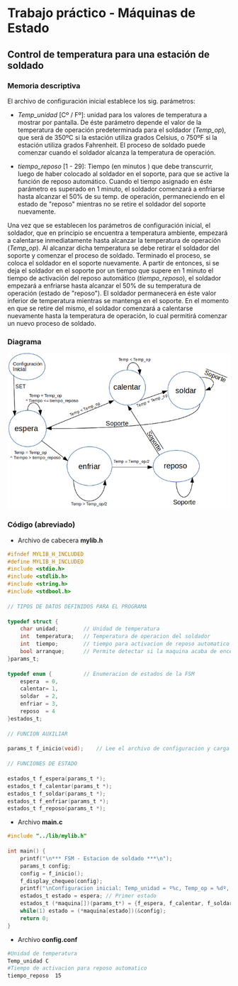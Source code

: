 # Trabajo práctico - Máquinas de Estado
## Control de temperatura para una estación de soldado

### Memoria descriptiva

El archivo de configuración inicial establece los sig. parámetros:

- *Temp_unidad* [Cº / Fº]: unidad para los valores de temperatura a mostrar por pantalla. De éste parámetro depende el valor de la temperatura de operación predeterminada para el soldador (*Temp_op*), que será de 350ºC si la estación utiliza grados Celsius, o 750ºF si la estación utiliza grados Fahrenheit. El proceso de soldado puede comenzar cuando el soldador alcanza la temperatura de operación.

- *tiempo_reposo* [1 - 29]: Tiempo (en minutos ) que debe transcurrir, luego de haber colocado al soldador en el soporte, para que se active la función de reposo automático. Cuando el tiempo asignado en éste parámetro es superado en 1 minuto, el soldador comenzará a enfriarse hasta alcanzar el 50% de su temp. de operación, permaneciendo en el estado de "reposo" mientras no se retire el soldador del soporte nuevamente.

Una vez que se establecen los parámetros de configuración inicial, el soldador, que en principio se encuentra a temperatura ambiente, empezará a calentarse inmediatamente hasta alcanzar la temperatura de operación (*Temp_op*). 
Al alcanzar dicha temperatura se debe retirar el soldador del soporte y comenzar el proceso de soldado.
Terminado el proceso, se coloca el soldador en el soporte nuevamente. A partir de entonces, si se deja el soldador en el soporte por un tiempo que supere en 1 minuto el tiempo de activación del reposo automático (*tiempo_reposo*), el soldador empezará a enfriarse hasta alcanzar el 50% de su temperatura de operación (estado de "reposo").
El soldador permanecerá en éste valor inferior de temperatura mientras se mantenga en el soporte. En el momento en que se retire del mismo, el soldador comenzará a calentarse nuevamente hasta la temperatura de operación, lo cual permitirá comenzar un nuevo proceso de soldado.

### Diagrama

![Diagrama 2](https://github.com/Diego-Juarez/tp-maquinas-de-estado/blob/master/recursos/Imagen%20diagrama%202%20(Info%202%20TP).png)

### Código (abreviado)

- Archivo de cabecera __mylib.h__

~~~c
#ifndef MYLIB_H_INCLUDED
#define MYLIB_H_INCLUDED
#include <stdio.h>
#include <stdlib.h>
#include <string.h>
#include <stdbool.h>

// TIPOS DE DATOS DEFINIDOS PARA EL PROGRAMA

typedef struct {
    char unidad;        // Unidad de temperatura
    int  temperatura;   // Temperatura de operacion del soldador
    int  tiempo;        // tiempo para activacion de reposo automatico
    bool arranque;      // Permite detectar si la maquina acaba de encenderse
}params_t;

typedef enum {          // Enumeracion de estados de la FSM
    espera  = 0,
    calentar= 1,
    soldar  = 2,
    enfriar = 3,
    reposo  = 4
}estados_t;

// FUNCION AUXILIAR

params_t f_inicio(void);    // Lee el archivo de configuracion y carga las variables.

// FUNCIONES DE ESTADO

estados_t f_espera(params_t *);
estados_t f_calentar(params_t *);
estados_t f_soldar(params_t *);
estados_t f_enfriar(params_t *);
estados_t f_reposo(params_t *);
~~~

- Archivo __main.c__

~~~c
#include "../lib/mylib.h"

int main() {
    printf("\n*** FSM - Estacion de soldado ***\n");
    params_t config;
    config = f_inicio();
    f_display_chequeo(config);
    printf("\nConfiguracion inicial: Temp_unidad = º%c, Temp_op = %dº, tiempo_reposo = %d minutos\n", config.unidad, config.temperatura, config.tiempo);
    estados_t estado = espera; // Primer estado
    estados_t (*maquina[])(params_t*) = {f_espera, f_calentar, f_soldar, f_enfriar, f_reposo};
    while(1) estado = (*maquina[estado])(&config);
    return 0;
}
~~~
- Archivo __config.conf__

~~~bash
#Unidad de temperatura
Temp_unidad C
#Tiempo de activacion para reposo automatico
tiempo_reposo  15
~~~

